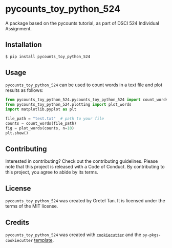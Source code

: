 # pycounts_toy_python_524

A package based on the pycounts tutorial, as part of DSCI 524 Individual Assignment.

## Installation

```bash
$ pip install pycounts_toy_python_524
```

## Usage
`pycounts_toy_python_524` can be used to count words in a text file and plot results
as follows:

```python
from pycounts_toy_python_524.pycounts_toy_python_524 import count_words
from pycounts_toy_python_524.plotting import plot_words
import matplotlib.pyplot as plt

file_path = "test.txt"  # path to your file
counts = count_words(file_path)
fig = plot_words(counts, n=10)
plt.show()
```

## Contributing

Interested in contributing? Check out the contributing guidelines. Please note that this project is released with a Code of Conduct. By contributing to this project, you agree to abide by its terms.

## License

`pycounts_toy_python_524` was created by Gretel Tan. It is licensed under the terms of the MIT license.

## Credits

`pycounts_toy_python_524` was created with [`cookiecutter`](https://cookiecutter.readthedocs.io/en/latest/) and the `py-pkgs-cookiecutter` [template](https://github.com/py-pkgs/py-pkgs-cookiecutter).
